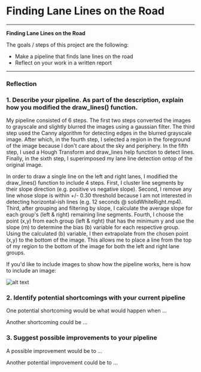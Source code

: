 # **Finding Lane Lines on the Road** 

---

**Finding Lane Lines on the Road**

The goals / steps of this project are the following:
* Make a pipeline that finds lane lines on the road
* Reflect on your work in a written report


[//]: # (Image References)

[image1]: ./examples/grayscale.jpg "Grayscale"

---

### Reflection

### 1. Describe your pipeline. As part of the description, explain how you modified the draw_lines() function.

My pipeline consisted of 6 steps. The first two steps converted the images to grayscale and slightly blurred the images using a gaussian filter. The third step used the Canny algorithm for detecting edges in the blurred grayscale image.  After which, in the fourth step, I selected a region in the foreground of the image because I don't care about the sky and periphery.  In the fifth step, I used a Hough Transform and draw_lines help function to detect lines.  Finally, in the sixth step, I superimposed my lane line detection ontop of the original image.

In order to draw a single line on the left and right lanes, I modified the draw_lines() function to include 4 steps.  First, I cluster line segments by their slope direction (e.g. positive vs negative slope).  Second, I remove any line whose slope is within +/- 0.30 threshold because I am not interested in detecting horizontal-ish lines (e.g. 12 seconds @ solidWhiteRight.mp4).  Third, after grouping and filtering by slope, I calculate the average slope for each group's (left & right) remaining line segments.  Fourth, I choose the point (x,y) from each group (left & right) that has the minimum y and use the slope (m) to determine the bias (b) variable for each respective group.  Using the calculated (b) variable, I then extrapolate from the chosen point (x,y) to the bottom of the image.  This allows me to place a line from the top of my region to the bottom of the image for both the left and right lane groups.

If you'd like to include images to show how the pipeline works, here is how to include an image: 

![alt text][image1]


### 2. Identify potential shortcomings with your current pipeline


One potential shortcoming would be what would happen when ... 

Another shortcoming could be ...


### 3. Suggest possible improvements to your pipeline

A possible improvement would be to ...

Another potential improvement could be to ...
